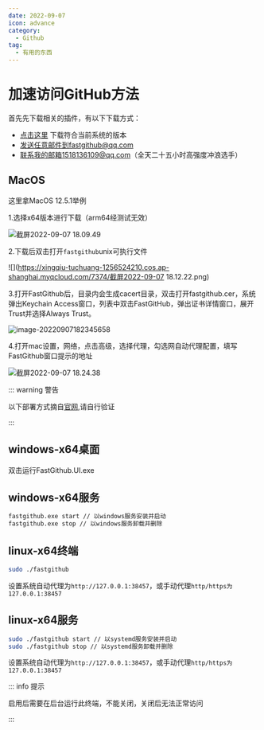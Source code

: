 ```yaml
---
date: 2022-09-07
icon: advance
category:
  - Github
tag:
  - 有用的东西
---
```

# 加速访问GitHub方法

首先先下载相关的插件，有以下下载方式：

 - [点击这里](https://github.com/dotnetcore/fastgithub/releases) 下载符合当前系统的版本
 - 发送任意邮件到fastgithub@qq.com
 - 联系我的邮箱1518136109@qq.com（全天二十五小时高强度冲浪选手）

## MacOS
这里拿MacOS 12.5.1举例

1.选择x64版本进行下载（arm64经测试无效）

![截屏2022-09-07 18.09.49](https://xingqiu-tuchuang-1256524210.cos.ap-shanghai.myqcloud.com/7374/%E6%88%AA%E5%B1%8F2022-09-07%2018.09.49.png)



2.下载后双击打开`fastgithub`unix可执行文件

 ![](https://xingqiu-tuchuang-1256524210.cos.ap-shanghai.myqcloud.com/7374/截屏2022-09-07 18.12.22.png)

3.打开FastGithub后，目录内会生成cacert目录，双击打开fastgithub.cer，系统弹出Keychain Access窗口，列表中双击FastGitHub，弹出证书详情窗口，展开Trust并选择Always Trust。

![image-20220907182345658](https://xingqiu-tuchuang-1256524210.cos.ap-shanghai.myqcloud.com/7374/image-20220907182345658.png)

4.打开mac设置，网络，点击高级，选择代理，勾选网自动代理配置，填写FastGithub窗口提示的地址

![截屏2022-09-07 18.24.38](https://xingqiu-tuchuang-1256524210.cos.ap-shanghai.myqcloud.com/7374/%E6%88%AA%E5%B1%8F2022-09-07%2018.24.38.png)

::: warning 警告

以下部署方式摘自[官网](https://github.com/dotnetcore/FastGithub),请自行验证

:::

## windows-x64桌面

双击运行FastGithub.UI.exe

## windows-x64服务

```bash
fastgithub.exe start // 以windows服务安装并启动
fastgithub.exe stop // 以windows服务卸载并删除
```
## linux-x64终端

```bash
sudo ./fastgithub
```
设置系统自动代理为`http://127.0.0.1:38457`，或手动代理`http/https为127.0.0.1:38457`
## linux-x64服务

```bash
sudo ./fastgithub start // 以systemd服务安装并启动
sudo ./fastgithub stop // 以systemd服务卸载并删除
```

设置系统自动代理为`http://127.0.0.1:38457`，或手动代理`http/https为127.0.0.1:38457`


::: info 提示

启用后需要在后台运行此终端，不能关闭，关闭后无法正常访问

:::
